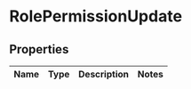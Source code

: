 # RolePermissionUpdate

## Properties
Name | Type | Description | Notes
------------ | ------------- | ------------- | -------------
